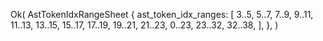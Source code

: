 Ok(
    AstTokenIdxRangeSheet {
        ast_token_idx_ranges: [
            3..5,
            5..7,
            7..9,
            9..11,
            11..13,
            13..15,
            15..17,
            17..19,
            19..21,
            21..23,
            0..23,
            23..32,
            32..38,
        ],
    },
)